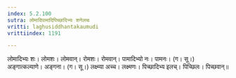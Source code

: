 ```yaml
---
index: 5.2.100
sutra: लोमादिपामादिपिच्छादिभ्यः शनेलचः
vritti: laghusiddhantakaumudi
vrittiindex: 1191

---
```

लोमादिभ्यः शः। लोमशः। लोमवान्। रोमशः। रोमवान्। पामादिभ्यो नः। पामनः। (ग। सू।) अङ्गात्कल्याणे। अङ्गना। (ग। सू।) लक्ष्म्या अच्च। लक्ष्मणः। पिच्छादिभ्य इलच्। पिच्छिलः। पिच्छवान्॥